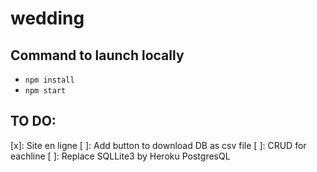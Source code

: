 # wedding

## Command to launch locally

- `npm install`
- `npm start`

## TO DO:

[x]: Site en ligne
[ ]: Add button to download DB as csv file
[ ]: CRUD for eachline
[ ]: Replace SQLLite3 by Heroku PostgresQL
